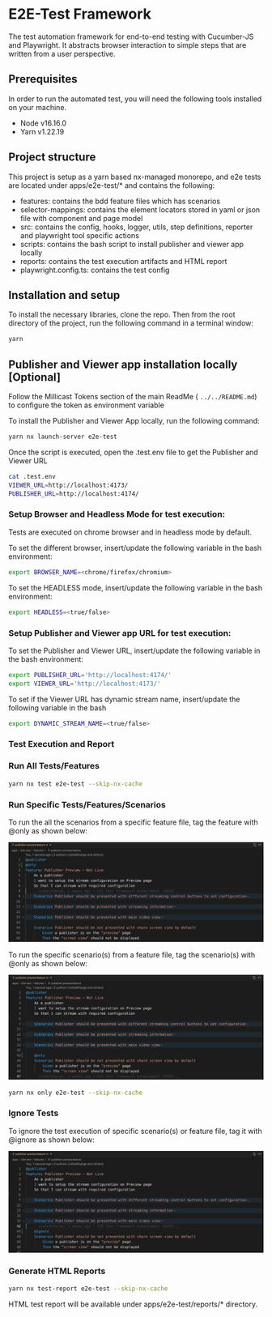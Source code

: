 # E2E-Test Framework

The test automation framework for end-to-end testing with Cucumber-JS and Playwright. It abstracts browser interaction to simple steps that are written from a user perspective.

## Prerequisites

In order to run the automated test, you will need the following tools installed on your machine.

- Node v16.16.0
- Yarn v1.22.19

## Project structure

This project is setup as a yarn based nx-managed monorepo, and e2e tests are located under apps/e2e-test/\* and contains the following:

- features: contains the bdd feature files which has scenarios
- selector-mappings: contains the element locators stored in yaml or json file with component and page model
- src: contains the config, hooks, logger, utils, step definitions, reporter and playwright tool specific actions
- scripts: contains the bash script to install publisher and viewer app locally
- reports: contains the test execution artifacts and HTML report
- playwright.config.ts: contains the test config

## Installation and setup

To install the necessary libraries, clone the repo. Then from the root directory of the project, run the following command in a terminal window:

```bash
yarn
```

## Publisher and Viewer app installation locally [Optional]

Follow the Millicast Tokens section of the main ReadMe ( `../../README.md`) to configure the token as environment variable

To install the Publisher and Viewer App locally, run the following command:

```bash
yarn nx launch-server e2e-test
```

Once the script is executed, open the .test.env file to get the Publisher and Viewer URL

```bash
cat .test.env
VIEWER_URL=http://localhost:4173/
PUBLISHER_URL=http://localhost:4174/
```

### Setup Browser and Headless Mode for test execution:

Tests are executed on chrome browser and in headless mode by default.

To set the different browser, insert/update the following variable in the bash environment:

```bash
export BROWSER_NAME=<chrome/firefox/chromium>
```

To set the HEADLESS mode, insert/update the following variable in the bash environment:

```bash
export HEADLESS=<true/false>
```

### Setup Publisher and Viewer app URL for test execution:

To set the Publisher and Viewer URL, insert/update the following variable in the bash environment:

```bash
export PUBLISHER_URL='http://localhost:4174/'
export VIEWER_URL='http://localhost:4173/'
```

To set if the Viewer URL has dynamic stream name, insert/update the following variable in the bash

```bash
export DYNAMIC_STREAM_NAME=<true/false>
```

### Test Execution and Report

### Run All Tests/Features

```bash
yarn nx test e2e-test --skip-nx-cache
```

### Run Specific Tests/Features/Scenarios

To run the all the scenarios from a specific feature file, tag the feature with @only as shown below:

![only-feature screenshot](../../docs/img/only-feature.png)

To run the specific scenario(s) from a feature file, tag the scenario(s) with @only as shown below:

![only-scenario screenshot](../../docs/img/only-scenario.png)

```bash
yarn nx only e2e-test --skip-nx-cache
```

### Ignore Tests

To ignore the test execution of specific scenario(s) or feature file, tag it with @ignore as shown below:

![ignore-scenario-feature screenshot](../../docs/img/ignore-scenario.png)

### Generate HTML Reports

```bash
yarn nx test-report e2e-test --skip-nx-cache
```

HTML test report will be available under apps/e2e-test/reports/\* directory.
